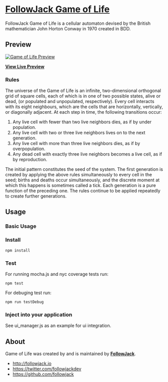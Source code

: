 # [FollowJack Game of Life](https://followjack.io/game_of_life)

FollowJack Game of Life is a cellular automaton devised by the British mathematician John Horton Conway in 1970 created in BDD.

## Preview

[![Game of Life Preview](https://github.com/FollowJack/bootcamp/tree/master/game_of_life/docs/game_of_life.png)](http://followjack.io/game_of_life)

**[View Live Preview](http://followjack.io/game_of_life)**


### Rules

The universe of the Game of Life is an infinite, two-dimensional orthogonal grid of square cells, each of which is in one of two possible states, alive or dead, (or populated and unpopulated, respectively). Every cell interacts with its eight neighbours, which are the cells that are horizontally, vertically, or diagonally adjacent. At each step in time, the following transitions occur:   

1. Any live cell with fewer than two live neighbors dies, as if by under population.
2. Any live cell with two or three live neighbors lives on to the next generation.
3. Any live cell with more than three live neighbors dies, as if by overpopulation.
4. Any dead cell with exactly three live neighbors becomes a live cell, as if by reproduction.

The initial pattern constitutes the seed of the system. The first generation is created by applying the above rules simultaneously to every cell in the seed; births and deaths occur simultaneously, and the discrete moment at which this happens is sometimes called a tick. Each generation is a pure function of the preceding one. The rules continue to be applied repeatedly to create further generations.

## Usage

### Basic Usage

### Install

 `npm install`

### Test

For running mocha.js and nyc coverage tests run:   

 `npm test`

For debuging test run:

 `npm run testDebug`

### Inject into your application

See ui_manager.js as an example for ui integration.


## About

Game of Life was created by and is maintained by **[FollowJack](http://followjack.io/)**.

* http://followjack.io
* https://twitter.com/followjackdev
* https://github.com/followjack
